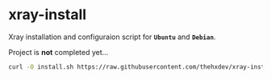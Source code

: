 # xray-install

Xray installation and configuraion script for **`Ubuntu`** and **`Debian`**.

Project is **not** completed yet...

```bash
curl -O install.sh https://raw.githubusercontent.com/thehxdev/xray-install/main/xray.sh ; chmod +x install.sh ; bash install.sh
```